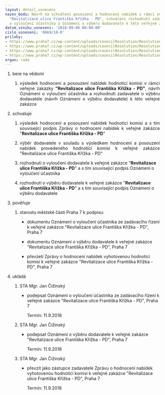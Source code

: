 ```yaml
---
layout: detail_usneseni
nazev_bodu: Návrh na schválení posouzení a hodnocení nabídek v rámci veřejné zakázky
  "Revitalizace ulice Františka Křížka - PD", schválení rozhodnutí zadavatele - Oznámení
  o vyloučení účastníka a Oznámení o výběru dodavatele k této veřejné zakázce
datum_vzniku_usneseni: '2018-09-06 00:00:00'
cislo_usneseni: '0669/18-R'
prilohy:
- https://www.praha7.cz/wp-content/uploads/councilResolution/Resolutions/30215/export/1Duvodovazprava~390040.doc
- https://www.praha7.cz/wp-content/uploads/councilResolution/Resolutions/30215/export/2UsneseniRady_0547~390039.pdf
- https://www.praha7.cz/wp-content/uploads/councilResolution/Resolutions/30215/export/3UsneseniRady_0573~390038.pdf
- https://www.praha7.cz/wp-content/uploads/councilResolution/Resolutions/30215/export/export~390383.pdf
organ: rada
---
```

<ol class="urzList_view" id="urzList">
<li class="urzClass1" id=""><span name="1">bere na vědomí</span> 
<ol class="urzOlClass">
<li class="urzClass2" style="TEXT-ALIGN: justify" id=""><span><p style="TEXT-ALIGN: justify" data-mce-style="text-align: justify;">výsledek hodnocení a posouzení nabídek hodnotící komisí v rámci veřejné zakázky <strong>"Revitalizace ulice Františka Křížka - PD"</strong>, návrh Oznámení o vyloučení účastníka a rozhodnutí zadavatele o výběru dodavatele (návrh Oznámení o výběru dodavatele) k této veřejné zakázce</p></span></li></ol></li>

<li class="urzClass1" id=""><span name="24">schvaluje</span> 
<ol class="urzOlClass">
<li class="urzClass2" style="TEXT-ALIGN: justify" id=""><span><p style="TEXT-ALIGN: justify" data-mce-style="text-align: justify;">výsledek hodnocení a posouzení nabídek hodnotící komisí a s tím související podpis&nbsp;Zprávy o hodnocení nabídek k veřejné zakázce "<strong>Revitalizace ulice Františka Křížka - PD</strong>"</p></span></li>
<li class="urzClass2" style="TEXT-ALIGN: justify" id=""><span><p style="TEXT-ALIGN: justify" data-mce-style="text-align: justify;">výběr dodavatele v souladu s výsledkem hodnocení a posouzení nabídek provedeného hodnotící komisí k veřejné zakázce "Revitalizace ulice Františka Křížka - PD"</p></span></li><li class="urzClass2" id="" style="text-align: left;"><span><p>rozhodnutí o vyloučení dodavatele k veřejné zakázce "<strong>Revitalizace ulice Františka Křížka - PD</strong>" a s tím související podpis Oznámení o vyloučení účastníka</p></span></li><li class="urzClass2" id="" style="text-align: left;"><span><p>rozhodnutí o výběru dodavatele k veřejné zakázce "<strong>Revitalizace ulice Františka Křížka - PD</strong>" a s tím související podpis Oznámení o výběru dodavatele</p></span></li></ol></li>
<li class="urzClass1" id=""><span name="16">pověřuje</span> 
<ol class="urzOlClass" id="">
<li class="urzClass2" style="TEXT-ALIGN: left" id=""><span><p>starostu městské části Praha 7 k podpisu:</p></span>
<ul class="urzUlClass" id="">

<li class="urzClass3" style="TEXT-ALIGN: left" id=""><span><p>dokumentu Oznámení o vyloučení účastníka ze zadávacího řízení k veřejné zakázce "Revitalizace ulice Františka Křížka - PD", Praha 7<br></p></span></li><li class="urzClass3" id="" style="text-align: left;"><span><p>dokumentu Oznámení o výběru dodavatele k veřejné zakázce "Revitalizace ulice Františka Křížka - PD", Praha 7</p></span></li><li class="urzClass3" id="" style="text-align: left;"><span><p>převzetí Zprávy o hodnocení nabídek vyhotovenou hodnotící komisí k veřejné zakázce "Revitalizace ulice Františka Křížka - PD", Praha 7</p></span></li></ul></li></ol></li><li class="urzClass1" id="urzUkoly"><span name="1">ukládá</span><ol class="urzOlClass"><li class="urzClass2"><span><p>STA Mgr. Jan Čižinský</p></span><ul class="urzUlClass"><li class="urzClass3"><span><p>podepsat Oznámení o vyloučení účastníka ze zadávacího řízení k veřejné zakázce "Revitalizace ulice Františka Křížka - PD", Praha 7</p></span><span class="urzUkolTermin">  Termín:&nbsp;11.9.2018</span></li></ul></li><li class="urzClass2"><span><p>STA Mgr. Jan Čižinský</p></span><ul class="urzUlClass"><li class="urzClass3"><span><p>podepsat Oznámení o výběru dodavatele k veřejné zakázce "Revitalizace ulice Františka Křížka - PD", Praha 7</p></span><span class="urzUkolTermin">  Termín:&nbsp;11.9.2018</span></li></ul></li><li class="urzClass2"><span><p>STA Mgr. Jan Čižinský</p></span><ul class="urzUlClass"><li class="urzClass3"><span><p>převzít jako zástupce zadavatele Zprávu o hodnocení nabídek vyhotovenou hodnotící komisí k veřejné zakázce "Revitalizace ulice Františka Křížka - PD", Praha 7</p></span><span class="urzUkolTermin">  Termín:&nbsp;11.9.2018</span></li></ul></li></ol></li>
</ol>